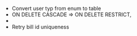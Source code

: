 - Convert user typ from enum to table
- ON DELETE CASCADE => ON DELETE RESTRICT,
-
- Retry bill id uniqueness
